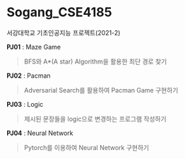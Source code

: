 # Sogang_CSE4185
서강대학교 기초인공지능 프로젝트(2021-2)

**PJ01** : Maze Game
> BFS와 A*(A star) Algorithm을 활용한 최단 경로 찾기

**PJ02** : Pacman
> Adversarial Search를 활용하여 Pacman Game 구현하기

**PJ03** : Logic
> 제시된 문장들을 logic으로 변경하는 프로그램 작성하기

**PJ04** : Neural Network
> Pytorch를 이용하여 Neural Network 구현하기 
